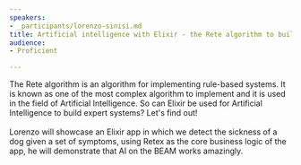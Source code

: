 ```yaml
---
speakers:
- _participants/lorenzo-sinisi.md
title: Artificial intelligence with Elixir - the Rete algorithm to build expert systems
audience:
- Proficient

---
```

<p>The Rete algorithm is an algorithm for implementing rule-based systems. It is known as one of the most complex algorithm to implement and it is used in the field of Artificial Intelligence. So can Elixir be used for Artificial Intelligence to build expert systems? Let's find out! <br /><br /> Lorenzo will showcase an Elixir app in which we detect the sickness of a dog given a set of symptoms, using Retex as the core business logic of the app, he will demonstrate that AI on the BEAM works amazingly.</p>
